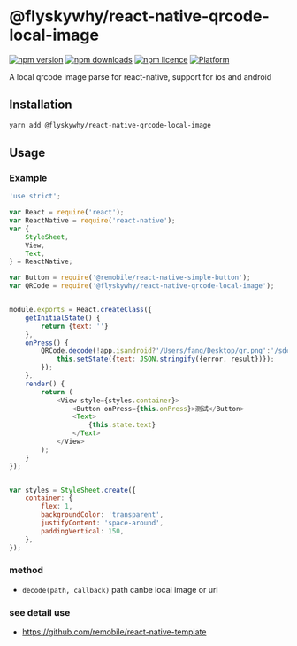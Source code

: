 # @flyskywhy/react-native-qrcode-local-image

[![npm version](http://img.shields.io/npm/v/@flyskywhy/react-native-qrcode-local-image.svg?style=flat-square)](https://npmjs.org/package/@flyskywhy/react-native-qrcode-local-image "View this project on npm")
[![npm downloads](http://img.shields.io/npm/dm/@flyskywhy/react-native-qrcode-local-image.svg?style=flat-square)](https://npmjs.org/package/@flyskywhy/react-native-qrcode-local-image "View this project on npm")
[![npm licence](http://img.shields.io/npm/l/@flyskywhy/react-native-qrcode-local-image.svg?style=flat-square)](https://npmjs.org/package/@flyskywhy/react-native-qrcode-local-image "View this project on npm")
[![Platform](https://img.shields.io/badge/platform-ios%20%7C%20android-989898.svg?style=flat-square)](https://npmjs.org/package/@flyskywhy/react-native-qrcode-local-image "View this project on npm")

A local qrcode image parse for react-native, support for ios and android

## Installation
```sh
yarn add @flyskywhy/react-native-qrcode-local-image
```

## Usage

### Example
```js
'use strict';

var React = require('react');
var ReactNative = require('react-native');
var {
    StyleSheet,
    View,
    Text,
} = ReactNative;

var Button = require('@remobile/react-native-simple-button');
var QRCode = require('@flyskywhy/react-native-qrcode-local-image');


module.exports = React.createClass({
    getInitialState() {
        return {text: ''}
    },
    onPress() {
        QRCode.decode(!app.isandroid?'/Users/fang/Desktop/qr.png':'/sdcard/qr.png', (error, result)=>{
            this.setState({text: JSON.stringify({error, result})});
        });
    },
    render() {
        return (
            <View style={styles.container}>
                <Button onPress={this.onPress}>测试</Button>
                <Text>
                    {this.state.text}
                </Text>
            </View>
        );
    }
});


var styles = StyleSheet.create({
    container: {
        flex: 1,
        backgroundColor: 'transparent',
        justifyContent: 'space-around',
        paddingVertical: 150,
    },
});
```

### method
- `decode(path, callback)` path canbe local image or url


### see detail use
* https://github.com/remobile/react-native-template
